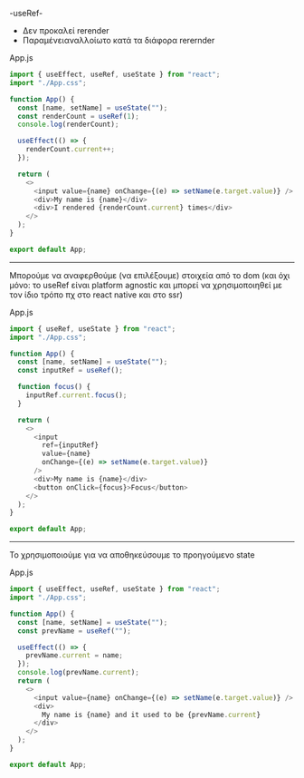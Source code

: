 -useRef-
- Δεν προκαλεί rerender
- Παραμένειαναλλοίωτο κατά τα διάφορα rerernder


App.js

```js
import { useEffect, useRef, useState } from "react";
import "./App.css";

function App() {
  const [name, setName] = useState("");
  const renderCount = useRef(1);
  console.log(renderCount);

  useEffect(() => {
    renderCount.current++;
  });

  return (
    <>
      <input value={name} onChange={(e) => setName(e.target.value)} />
      <div>My name is {name}</div>
      <div>I rendered {renderCount.current} times</div>
    </>
  );
}

export default App;

```

---

Μπορούμε να αναφερθούμε (να επιλέξουμε) στοιχεία από το dom (και όχι μόνο: το useRef είναι platform agnostic και μπορεί να χρησιμοποιηθεί με τον ίδιο τρόπο πχ στο react native και στο ssr)

App.js

```js
import { useRef, useState } from "react";
import "./App.css";

function App() {
  const [name, setName] = useState("");
  const inputRef = useRef();

  function focus() {
    inputRef.current.focus();
  }

  return (
    <>
      <input
        ref={inputRef}
        value={name}
        onChange={(e) => setName(e.target.value)}
      />
      <div>My name is {name}</div>
      <button onClick={focus}>Focus</button>
    </>
  );
}

export default App;

```
---

Το χρησιμοποιούμε για να αποθηκεύσουμε το προηγούμενο state

App.js

```js
import { useEffect, useRef, useState } from "react";
import "./App.css";

function App() {
  const [name, setName] = useState("");
  const prevName = useRef("");

  useEffect(() => {
    prevName.current = name;
  });
  console.log(prevName.current);
  return (
    <>
      <input value={name} onChange={(e) => setName(e.target.value)} />
      <div>
        My name is {name} and it used to be {prevName.current}
      </div>
    </>
  );
}

export default App;

```